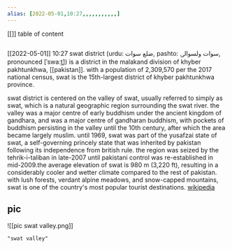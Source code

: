 ```yaml
---
alias: [2022-05-01,10:27,,,,,,,,,,,]
---
```

[[]]
table of content
```toc
```

[[2022-05-01]] 10:27
swat district (urdu: ضلع سوات, pashto: سوات ولسوالۍ, pronounced [ˈswaːt̪]) is a district in the malakand division of khyber pakhtunkhwa, [[pakistan]]. with a population of 2,309,570 per the 2017 national census, swat is the 15th-largest district of khyber pakhtunkhwa province.

swat district is centered on the valley of swat, usually referred to simply as swat, which is a natural geographic region surrounding the swat river. the valley was a major centre of early buddhism under the ancient kingdom of gandhara, and was a major centre of gandharan buddhism, with pockets of buddhism persisting in the valley until the 10th century, after which the area became largely muslim. until 1969, swat was part of the yusafzai state of swat, a self-governing princely state that was inherited by pakistan following its independence from british rule. the region was seized by the tehrik-i-taliban in late-2007 until pakistani control was re-established in mid-2009.the average elevation of swat is 980 m (3,220 ft), resulting in a considerably cooler and wetter climate compared to the rest of pakistan. with lush forests, verdant alpine meadows, and snow-capped mountains, swat is one of the country's most popular tourist destinations.
[wikipedia](https://en.wikipedia.org/wiki/swat%20district)
## pic
![[pic swat valley.png]]
```query
"swat valley"
```